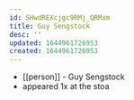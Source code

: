 ```yaml
---
id: SHwdREXcjgc9RMj_QRMxm
title: Guy Sengstock
desc: ''
updated: 1644961726953
created: 1644961726953
---
```



- [[person]] - Guy Sengstock
- appeared 1x at the stoa
